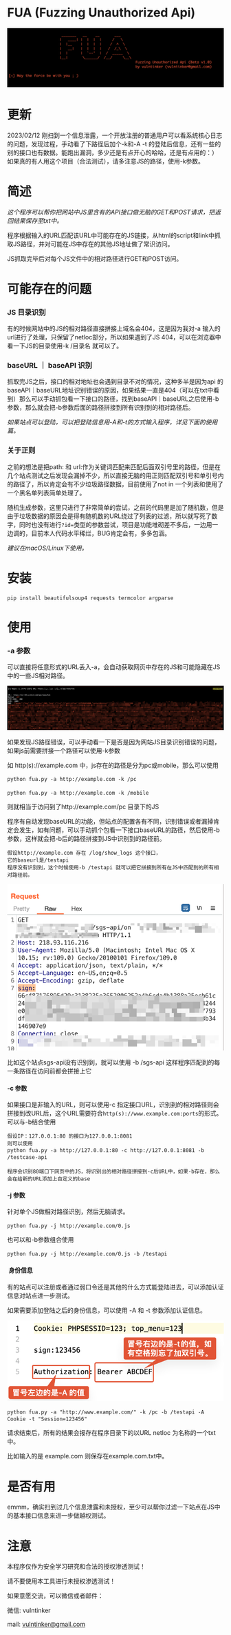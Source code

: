 # FUA (Fuzzing Unauthorized Api)

![image-20230210182024125](README.assets/image-20230210182024125.png)

# 更新

2023/02/12 刚扫到一个信息泄露，一个开放注册的普通用户可以看系统核心日志的问题，发现过程，手动看了下路径后加个-k和-A -t 的登陆后信息，还有一些的别的接口也有数据。能跑出漏洞，多少还是有点开心的哈哈，还是有点用的：） 如果真的有人用这个项目（合法测试），请多注意JS的路径，使用-k参数。

# 简述

*这个程序可以帮你把网站中JS里含有的API接口做无脑的GET和POST请求，把返回结果保存至txt中。*

程序根据输入的URL匹配该URL中可能存在的JS链接，从html的script和link中抓取JS路径，并对可能在JS中存在的其他JS地址做了常识访问。

JS抓取完毕后对每个JS文件中的相对路径进行GET和POST访问。

# 可能存在的问题

### JS 目录识别

有的时候网站中的JS的相对路径直接拼接上域名会404，这是因为我对-a 输入的url进行了处理，只保留了netloc部分，所以如果遇到了JS 404，可以在浏览器中看一下JS的目录使用-k /目录名 就可以了。

### baseURL ｜ baseAPI 识别

抓取完JS之后，接口的相对地址也会遇到目录不对的情况，这种多半是因为api 的baseAPI｜baseURL地址识别错误的原因，如果结果一直是404（可以在txt中看到）那么可以手动抓包看一下接口的路径，找到baseAPI｜baseURL之后使用-b参数，那么就会把-b参数后面的路径拼接到所有识别到的相对路径后。

*如果站点可以登陆，可以把登陆信息用-A和-t的方式输入程序，详见下面的使用篇。*

### 关于正则

之前的想法是把path: 和 url:作为关键词匹配来匹配后面双引号里的路径，但是在几个站点测试之后发现会漏掉不少，所以直接无脑的用正则匹配双引号和单引号内的路径了，所以肯定会有不少垃圾路径数据，目前使用了not in 一个列表和使用了一个黑名单列表简单处理了。

随机生成参数，这里只进行了非常简单的尝试，之前的代码里是加了随机数，但是由于垃圾数据的原因会是得有随机数的URL绕过了列表的过滤，所以就写死了数字，同时也没有进行`?id=`类型的参数尝试，项目是功能堆砌差不多后，一边用一边调的，目前本人代码水平稀烂，BUG肯定会有，多多包涵。



*建议在macOS/Linux下使用。*



# 安装

```
pip install beautifulsoup4 requests termcolor argparse
```



# 使用

### -a 参数

可以直接将任意形式的URL丢入-a，会自动获取网页中存在的JS和可能隐藏在JS中的一些JS相对路径。

![image-20230210181048700](README.assets/image-20230210181048700.png)

如果发现JS路径错误，可以手动看一下是否是因为网站JS目录识别错误的问题，如果js前需要拼接一个路径可以使用-k参数

如 http(s)://example.com 中，js存在的路径是分为pc或mobile，那么可以使用

```shell
python fua.py -a http://example.com -k /pc

python fua.py -a http://example.com -k /mobile
```

则就相当于访问到了http://example.com/pc 目录下的JS



程序有自动发现baseURL的功能，但站点的配置各有不同，识别错误或者漏掉肯定会发生，如有问题，可以手动抓个包看一下接口baseURL的路径，然后使用-b参数，这样就会把-b后的路径拼接到JS中识别到的路径前。

```shell
假设http://example.com 存在 /log/show_logs 这个接口，
它的baseurl是/testapi
程序没有识别到，这个时候使用-b /testapi 就可以把它拼接到所有在JS中匹配到的所有相对路径前。
```

![image-20230210181533752](README.assets/image-20230210181533752.png)

比如这个站点sgs-api没有识别到，就可以使用 -b /sgs-api 这样程序匹配到的每一条路径在访问前都会拼接上它



#### -c 参数

如果接口是非输入的URL，则可以使用-c 指定接口URL，识别到的相对路径则会拼接到改URL后，这个URL需要符合`http(s)://www.example.com:ports`的形式。可以与-b结合使用

```
假设IP：127.0.0.1:80 的接口为127.0.0.1:8081
则可以使用
python fua.py -a http://127.0.0.1:80 -c http://127.0.0.1:8081 -b /testcase-api

程序会识别80端口下网页中的JS，将识别出的相对路径拼接到-c后URL中，如果-b存在，那么会在给新的URL添加上自定义的base
```



#### -j 参数

针对单个JS做相对路径识别，然后无脑请求。

`python fua.py -j http://example.com/0.js`

也可以和-b参数组合使用

`python fua.py -j http://example.com/0.js -b /testapi`



####  身份信息

有的站点可以注册或者通过弱口令还是其他的什么方式能登陆进去，可以添加认证信息对站点进一步测试。



如果需要添加登陆之后的身份信息，可以使用 -A 和 -t 参数添加认证信息。

![image-20230210162424451](README.assets/image-20230210162424451.png)



```
python fua.py -a "http://www.example.com/" -k /pc -b /testapi -A Cookie -t "Session=123456"
```



请求结束后，所有的结果会报存在程序目录下的以URL netloc 为名称的一个txt中。

比如输入的是 example.com 则保存在example.com.txt中。



# 是否有用

emmm，确实扫到过几个信息泄露和未授权，至少可以帮你过滤一下站点在JS中的基本接口信息来进一步做越权测试。

# 注意

本程序仅作为安全学习研究和合法的授权渗透测试！

请不要使用本工具进行未授权渗透测试！

如果意愿交流，可以微信或者邮件：

微信: vulntinker

mail: vulntinker@gmail.com